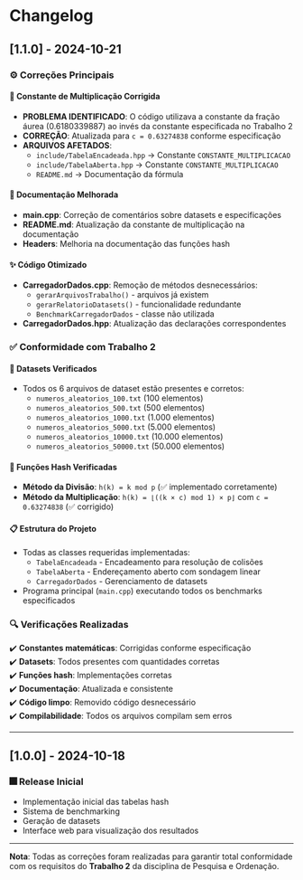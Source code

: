 # Changelog

## [1.1.0] - 2024-10-21

### ⚙️ Correções Principais

#### 🔧 Constante de Multiplicação Corrigida
- **PROBLEMA IDENTIFICADO**: O código utilizava a constante da fração áurea (0.6180339887) ao invés da constante especificada no Trabalho 2
- **CORREÇÃO**: Atualizada para `c = 0.63274838` conforme especificação
- **ARQUIVOS AFETADOS**:
  - `include/TabelaEncadeada.hpp` → Constante `CONSTANTE_MULTIPLICACAO`
  - `include/TabelaAberta.hpp` → Constante `CONSTANTE_MULTIPLICACAO`
  - `README.md` → Documentação da fórmula

#### 📏 Documentação Melhorada
- **main.cpp**: Correção de comentários sobre datasets e especificações
- **README.md**: Atualização da constante de multiplicação na documentação
- **Headers**: Melhoria na documentação das funções hash

#### ✨ Código Otimizado
- **CarregadorDados.cpp**: Remoção de métodos desnecessários:
  - `gerarArquivosTrabalho()` - arquivos já existem
  - `gerarRelatorioDatasets()` - funcionalidade redundante
  - `BenchmarkCarregadorDados` - classe não utilizada
- **CarregadorDados.hpp**: Atualização das declarações correspondentes

### ✅ Conformidade com Trabalho 2

#### 📁 Datasets Verificados
- Todos os 6 arquivos de dataset estão presentes e corretos:
  - `numeros_aleatorios_100.txt` (100 elementos)
  - `numeros_aleatorios_500.txt` (500 elementos)
  - `numeros_aleatorios_1000.txt` (1.000 elementos)
  - `numeros_aleatorios_5000.txt` (5.000 elementos)
  - `numeros_aleatorios_10000.txt` (10.000 elementos)
  - `numeros_aleatorios_50000.txt` (50.000 elementos)

#### 🔢 Funções Hash Verificadas
- **Método da Divisão**: `h(k) = k mod p` (✅ implementado corretamente)
- **Método da Multiplicação**: `h(k) = ⌊((k × c) mod 1) × p⌋` com `c = 0.63274838` (✅ corrigido)

#### 📋 Estrutura do Projeto
- Todas as classes requeridas implementadas:
  - `TabelaEncadeada` - Encadeamento para resolução de colisões
  - `TabelaAberta` - Endereçamento aberto com sondagem linear
  - `CarregadorDados` - Gerenciamento de datasets
- Programa principal (`main.cpp`) executando todos os benchmarks especificados

### 🔍 Verificações Realizadas

✔️ **Constantes matemáticas**: Corrigidas conforme especificação  
✔️ **Datasets**: Todos presentes com quantidades corretas  
✔️ **Funções hash**: Implementações corretas  
✔️ **Documentação**: Atualizada e consistente  
✔️ **Código limpo**: Removido código desnecessário  
✔️ **Compilabilidade**: Todos os arquivos compilam sem erros  

---

## [1.0.0] - 2024-10-18

### 🎆 Release Inicial

- Implementação inicial das tabelas hash
- Sistema de benchmarking
- Geração de datasets
- Interface web para visualização dos resultados

---

**Nota**: Todas as correções foram realizadas para garantir total conformidade com os requisitos do **Trabalho 2** da disciplina de Pesquisa e Ordenação.